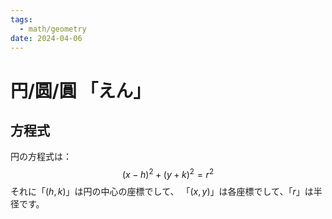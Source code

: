 ```yaml
---
tags:
  - math/geometry
date: 2024-04-06
---
```

# 円/圆/圓 「えん」

## 方程式

円の方程式は：
$$
(x-h)^2+(y+k)^2=r^2
$$
それに「$(h,k)$」は円の中心の座標でして、
「$(x,y)$」は各座標でして、「$r$」は半径です。